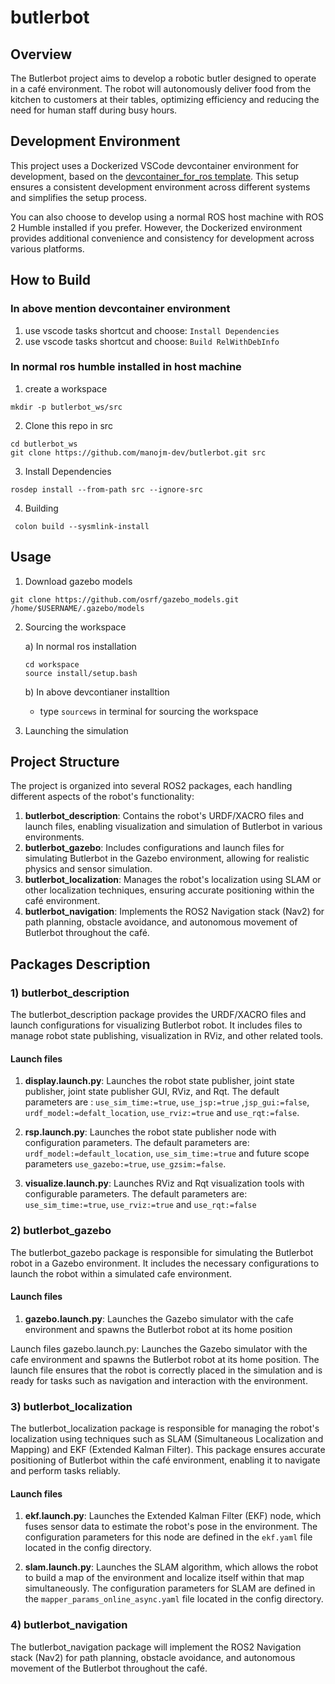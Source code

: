 # butlerbot

## Overview

The Butlerbot project aims to develop a robotic butler designed to operate in a café environment. The robot will autonomously deliver food from the kitchen to customers at their tables, optimizing efficiency and reducing the need for human staff during busy hours.


## Development Environment

This project uses a Dockerized VSCode devcontainer environment for development, based on the [devcontainer_for_ros template](https://github.com/manojm-dev/devcontainer_for_ros). This setup ensures a consistent development environment across different systems and simplifies the setup process.

You can also choose to develop using a normal ROS host machine with ROS 2 Humble installed if you prefer. However, the Dockerized environment provides additional convenience and consistency for development across various platforms.

## How to Build

### In above mention devcontainer environment

1. use vscode tasks shortcut and choose: `Install Dependencies`
2. use vscode tasks shortcut and choose: `Build RelWithDebInfo`

### In normal ros humble installed in host machine

1. create a workspace
```
mkdir -p butlerbot_ws/src
```
2. Clone this repo in src 
```
cd butlerbot_ws
git clone https://github.com/manojm-dev/butlerbot.git src
```
3. Install Dependencies
```
rosdep install --from-path src --ignore-src
```
4. Building
```
 colon build --sysmlink-install
```


## Usage 

1) Download gazebo models
```
git clone https://github.com/osrf/gazebo_models.git /home/$USERNAME/.gazebo/models
```

2) Sourcing the workspace

    a) In normal ros installation
    ```
    cd workspace
    source install/setup.bash
    ```
    b) In above devcontianer installtion
    
    - type `sourcews` in terminal for sourcing the workspace

3) Launching the simulation

## Project Structure

The project is organized into several ROS2 packages, each handling different aspects of the robot's functionality:

1. **butlerbot_description**: Contains the robot's URDF/XACRO files and launch files, enabling visualization and simulation of Butlerbot in various environments.
2. **butlerbot_gazebo**: Includes configurations and launch files for simulating Butlerbot in the Gazebo environment, allowing for realistic physics and sensor simulation.
3. **butlerbot_localization**: Manages the robot's localization using SLAM or other localization techniques, ensuring accurate positioning within the café environment.
4. **butlerbot_navigation**: Implements the ROS2 Navigation stack (Nav2) for path planning, obstacle avoidance, and autonomous movement of Butlerbot throughout the café.

## Packages Description

### 1) butlerbot_description

The butlerbot_description package provides the URDF/XACRO files and launch configurations for visualizing Butlerbot robot. It includes files to manage robot state publishing, visualization in RViz, and other related tools.

#### Launch files

1) **display.launch.py**: Launches the robot state publisher, joint state publisher, joint state publisher GUI, RViz, and Rqt. The default parameters are : `use_sim_time:=true`, `use_jsp:=true` ,`jsp_gui:=false`, `urdf_model:=defalt_location`, `use_rviz:=true` and `use_rqt:=false`.

2) **rsp.launch.py**: Launches the robot state publisher node with configuration parameters. The default parameters are: `urdf_model:=default_location`, `use_sim_time:=true` and future scope parameters `use_gazebo:=true`, `use_gzsim:=false`.

3) **visualize.launch.py**: Launches RViz and Rqt visualization tools with configurable parameters. The default parameters are: `use_sim_time:=true`, `use_rviz:=true` and `use_rqt:=false`

### 2) butlerbot_gazebo
The butlerbot_gazebo package is responsible for simulating the Butlerbot robot in a Gazebo environment. It includes the necessary configurations to launch the robot within a simulated cafe environment.

#### Launch files

1) **gazebo.launch.py**: Launches the Gazebo simulator with the cafe environment and spawns the Butlerbot robot at its home position

Launch files
gazebo.launch.py: Launches the Gazebo simulator with the cafe environment and spawns the Butlerbot robot at its home position. The launch file ensures that the robot is correctly placed in the simulation and is ready for tasks such as navigation and interaction with the environment.

### 3) butlerbot_localization
The butlerbot_localization package is responsible for managing the robot's localization using techniques such as SLAM (Simultaneous Localization and Mapping) and EKF (Extended Kalman Filter). This package ensures accurate positioning of Butlerbot within the café environment, enabling it to navigate and perform tasks reliably.

#### Launch files
1) **ekf.launch.py**: Launches the Extended Kalman Filter (EKF) node, which fuses sensor data to estimate the robot's pose in the environment. The configuration parameters for this node are defined in the `ekf.yaml` file located in the config directory.

2) **slam.launch.py**: Launches the SLAM algorithm, which allows the robot to build a map of the environment and localize itself within that map simultaneously. The configuration parameters for SLAM are defined in the `mapper_params_online_async.yaml` file located in the config directory.

### 4) butlerbot_navigation 
The butlerbot_navigation package will implement the ROS2 Navigation stack (Nav2) for path planning, obstacle avoidance, and autonomous movement of the Butlerbot throughout the café.



